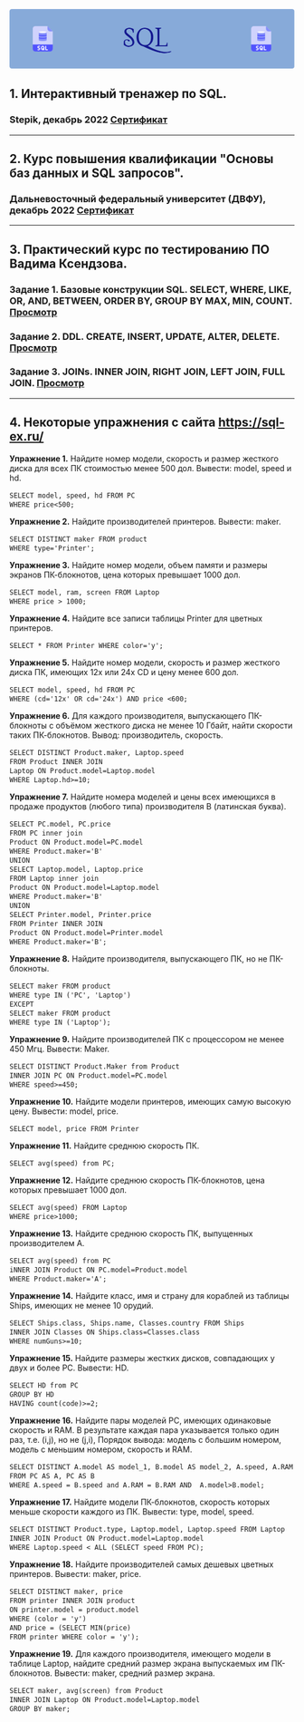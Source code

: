 ![image](https://github.com/NatashaSmolyak/SQL/blob/main/assets/SQL-header-image.png)
## 1. Интерактивный тренажер по SQL.
### Stepik, декабрь 2022 [Сертификат](https://stepik.org/cert/1871051)
---
## 2. Курс повышения квалификации "Основы баз данных и SQL запросов".
### Дальневосточный федеральный университет (ДВФУ), декабрь 2022 [Сертификат](https://drive.google.com/file/d/1MTX_HnqjswkfOXJbQ3I6VxIsd1Wk-x8C/view?usp=share_link)
---
## 3. Практический курс по тестированию ПО Вадима Ксендзова.
### Задание 1. Базовые конструкции SQL. SELECT, WHERE, LIKE, OR, AND, BETWEEN, ORDER BY, GROUP BY MAX, MIN, COUNT. [Просмотр](https://github.com/NatashaSmolyak/SQL/blob/main/HW_1_SQL.sql)
### Задание 2. DDL. CREATE, INSERT, UPDATE, ALTER, DELETE. [Просмотр](https://github.com/NatashaSmolyak/SQL/blob/main/HW_2_SQL.sql)
### Задание 3. JOINs. INNER JOIN, RIGHT JOIN, LEFT JOIN, FULL JOIN. [Просмотр](https://github.com/NatashaSmolyak/SQL/blob/main/HW_3_SQL.sql)
---
## 4. Некоторые упражнения с сайта https://sql-ex.ru/
**Упражнение 1.** Найдите номер модели, скорость и размер жесткого диска для всех ПК стоимостью менее 500 дол. Вывести: model, speed и hd.

```
SELECT model, speed, hd FROM PC
WHERE price<500;
```
**Упражнение 2.** Найдите производителей принтеров. Вывести: maker.
```
SELECT DISTINCT maker FROM product
WHERE type='Printer';
```
**Упражнение 3.** Найдите номер модели, объем памяти и размеры экранов ПК-блокнотов, цена которых превышает 1000 дол.
```
SELECT model, ram, screen FROM Laptop
WHERE price > 1000;
```
**Упражнение 4.** Найдите все записи таблицы Printer для цветных принтеров.
```
SELECT * FROM Printer WHERE color='y';
```
**Упражнение 5.** Найдите номер модели, скорость и размер жесткого диска ПК, имеющих 12x или 24x CD и цену менее 600 дол.
```
SELECT model, speed, hd FROM PC
WHERE (cd='12x' OR cd='24x') AND price <600;
```
**Упражнение 6.** Для каждого производителя, выпускающего ПК-блокноты c объёмом жесткого диска не менее 10 Гбайт, найти скорости таких ПК-блокнотов. Вывод: производитель, скорость.
```
SELECT DISTINCT Product.maker, Laptop.speed
FROM Product INNER JOIN
Laptop ON Product.model=Laptop.model
WHERE Laptop.hd>=10;
```
**Упражнение 7.** Найдите номера моделей и цены всех имеющихся в продаже продуктов (любого типа) производителя B (латинская буква).
```
SELECT PC.model, PC.price
FROM PC inner join
Product ON Product.model=PC.model
WHERE Product.maker='B'
UNION
SELECT Laptop.model, Laptop.price
FROM Laptop inner join
Product ON Product.model=Laptop.model
WHERE Product.maker='B'
UNION
SELECT Printer.model, Printer.price
FROM Printer INNER JOIN
Product ON Product.model=Printer.model
WHERE Product.maker='B';
```
**Упражнение 8.** Найдите производителя, выпускающего ПК, но не ПК-блокноты.
```
SELECT maker FROM product
WHERE type IN ('PC', 'Laptop')
EXCEPT
SELECT maker FROM product
WHERE type IN ('Laptop');
```
**Упражнение 9.** Найдите производителей ПК с процессором не менее 450 Мгц. Вывести: Maker.
```
SELECT DISTINCT Product.Maker from Product
INNER JOIN PC ON Product.model=PC.model
WHERE speed>=450;
```
**Упражнение 10.** Найдите модели принтеров, имеющих самую высокую цену. Вывести: model, price.
```
SELECT model, price FROM Printer
```
**Упражнение 11.** Найдите среднюю скорость ПК.
```
SELECT avg(speed) from PC;
```
**Упражнение 12.** Найдите среднюю скорость ПК-блокнотов, цена которых превышает 1000 дол.
```
SELECT avg(speed) FROM Laptop
WHERE price>1000;
```
**Упражнение 13.** Найдите среднюю скорость ПК, выпущенных производителем A.
```
SELECT avg(speed) from PC
iNNER JOIN Product ON PC.model=Product.model
WHERE Product.maker='A';
```
**Упражнение 14.** Найдите класс, имя и страну для кораблей из таблицы Ships, имеющих не менее 10 орудий.
```
SELECT Ships.class, Ships.name, Classes.country FROM Ships
INNER JOIN Classes ON Ships.class=Classes.class
WHERE numGuns>=10;
```
**Упражнение 15.** Найдите размеры жестких дисков, совпадающих у двух и более PC. Вывести: HD.
```
SELECT HD from PC
GROUP BY HD
HAVING count(code)>=2;
```
**Упражнение 16.** Найдите пары моделей PC, имеющих одинаковые скорость и RAM. В результате каждая пара указывается только один раз, т.е. (i,j), но не (j,i), Порядок вывода: модель с большим номером, модель с меньшим номером, скорость и RAM. 
```
SELECT DISTINCT A.model AS model_1, B.model AS model_2, A.speed, A.RAM
FROM PC AS A, PC AS B
WHERE A.speed = B.speed and A.RAM = B.RAM AND  A.model>B.model;
```
**Упражнение 17.** Найдите модели ПК-блокнотов, скорость которых меньше скорости каждого из ПК. Вывести: type, model, speed.
```
SELECT DISTINCT Product.type, Laptop.model, Laptop.speed FROM Laptop
INNER JOIN Product ON Product.model=Laptop.model
WHERE Laptop.speed < ALL (SELECT speed FROM PC);
```
**Упражнение 18.** Найдите производителей самых дешевых цветных принтеров. Вывести: maker, price.
```
SELECT DISTINCT maker, price
FROM printer INNER JOIN product
ON printer.model = product.model
WHERE (color = 'y')
AND price = (SELECT MIN(price)
FROM printer WHERE color = 'y');
```
**Упражнение 19.** Для каждого производителя, имеющего модели в таблице Laptop, найдите средний размер экрана выпускаемых им ПК-блокнотов. Вывести: maker, средний размер экрана.
```
SELECT maker, avg(screen) from Product
INNER JOIN Laptop ON Product.model=Laptop.model
GROUP BY maker;
```





